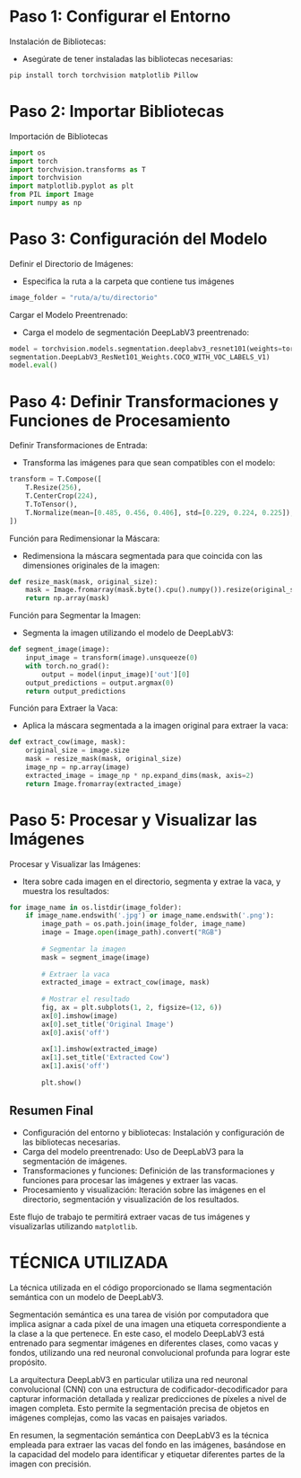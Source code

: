# Paso 1: Configurar el Entorno
Instalación de Bibliotecas:
   - Asegúrate de tener instaladas las bibliotecas necesarias:

```python
pip install torch torchvision matplotlib Pillow
```

# Paso 2: Importar Bibliotecas
Importación de Bibliotecas
```python
import os
import torch
import torchvision.transforms as T
import torchvision
import matplotlib.pyplot as plt
from PIL import Image
import numpy as np
```

# Paso 3: Configuración del Modelo
Definir el Directorio de Imágenes:

- Especifica la ruta a la carpeta que contiene tus imágenes

```python
image_folder = "ruta/a/tu/directorio"
```

Cargar el Modelo Preentrenado:

  - Carga el modelo de segmentación DeepLabV3 preentrenado:

```python
model = torchvision.models.segmentation.deeplabv3_resnet101(weights=torchvision.models.  
segmentation.DeepLabV3_ResNet101_Weights.COCO_WITH_VOC_LABELS_V1)
model.eval()
```

# Paso 4: Definir Transformaciones y Funciones de Procesamiento

Definir Transformaciones de Entrada:

- Transforma las imágenes para que sean compatibles con el modelo:

```python
transform = T.Compose([
    T.Resize(256),
    T.CenterCrop(224),
    T.ToTensor(),
    T.Normalize(mean=[0.485, 0.456, 0.406], std=[0.229, 0.224, 0.225]),
])
```

Función para Redimensionar la Máscara:

- Redimensiona la máscara segmentada para que coincida con las dimensiones originales de la imagen:

```python
def resize_mask(mask, original_size):
    mask = Image.fromarray(mask.byte().cpu().numpy()).resize(original_size, resample=Image.NEAREST)
    return np.array(mask)
```

Función para Segmentar la Imagen:

- Segmenta la imagen utilizando el modelo de DeepLabV3:

```python
def segment_image(image):
    input_image = transform(image).unsqueeze(0)
    with torch.no_grad():
        output = model(input_image)['out'][0]
    output_predictions = output.argmax(0)
    return output_predictions

```

Función para Extraer la Vaca:

- Aplica la máscara segmentada a la imagen original para extraer la vaca:


```python
def extract_cow(image, mask):
    original_size = image.size
    mask = resize_mask(mask, original_size)
    image_np = np.array(image)
    extracted_image = image_np * np.expand_dims(mask, axis=2)
    return Image.fromarray(extracted_image)
```

# Paso 5: Procesar y Visualizar las Imágenes

Procesar y Visualizar las Imágenes:

- Itera sobre cada imagen en el directorio, segmenta y extrae la vaca, y muestra los resultados:


```python
for image_name in os.listdir(image_folder):
    if image_name.endswith('.jpg') or image_name.endswith('.png'):
        image_path = os.path.join(image_folder, image_name)
        image = Image.open(image_path).convert("RGB")
        
        # Segmentar la imagen
        mask = segment_image(image)
        
        # Extraer la vaca
        extracted_image = extract_cow(image, mask)
        
        # Mostrar el resultado
        fig, ax = plt.subplots(1, 2, figsize=(12, 6))
        ax[0].imshow(image)
        ax[0].set_title('Original Image')
        ax[0].axis('off')
        
        ax[1].imshow(extracted_image)
        ax[1].set_title('Extracted Cow')
        ax[1].axis('off')
        
        plt.show()
```


## Resumen Final
- Configuración del entorno y bibliotecas: Instalación y configuración de las bibliotecas necesarias.
- Carga del modelo preentrenado: Uso de DeepLabV3 para la segmentación de imágenes.
- Transformaciones y funciones: Definición de las transformaciones y funciones para procesar las imágenes y extraer las vacas.
- Procesamiento y visualización: Iteración sobre las imágenes en el directorio, segmentación y visualización de los resultados.


Este flujo de trabajo te permitirá extraer vacas de tus imágenes y visualizarlas utilizando `matplotlib`.






# TÉCNICA UTILIZADA  

La técnica utilizada en el código proporcionado se llama segmentación semántica con un modelo de DeepLabV3.

Segmentación semántica es una tarea de visión por computadora que implica asignar a cada píxel de una imagen una etiqueta correspondiente a la clase a la que pertenece. En este caso, el modelo DeepLabV3 está entrenado para segmentar imágenes en diferentes clases, como vacas y fondos, utilizando una red neuronal convolucional profunda para lograr este propósito.

La arquitectura DeepLabV3 en particular utiliza una red neuronal convolucional (CNN) con una estructura de codificador-decodificador para capturar información detallada y realizar predicciones de píxeles a nivel de imagen completa. Esto permite la segmentación precisa de objetos en imágenes complejas, como las vacas en paisajes variados.

En resumen, la segmentación semántica con DeepLabV3 es la técnica empleada para extraer las vacas del fondo en las imágenes, basándose en la capacidad del modelo para identificar y etiquetar diferentes partes de la imagen con precisión.
